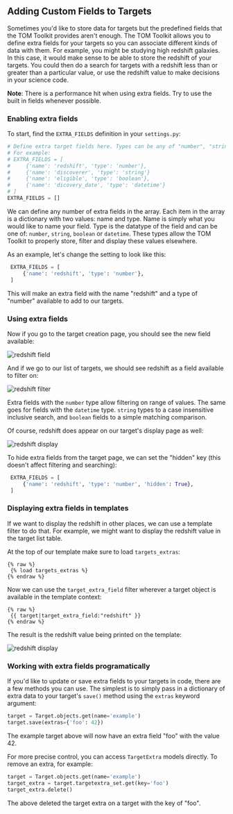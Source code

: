 Adding Custom Fields to Targets
---


Sometimes you'd like to store data for targets but the predefined fields that the
TOM Toolkit provides aren't enough. The TOM Toolkit allows you to define extra
fields for your targets so you can associate different kinds of data with them.
For example, you might be studying high redshift galaxies. In this case, it would
make sense to be able to store the redshift of your targets. You could then do a
search for targets with a redshift less than or greater than a particular value,
or use the redshift value to make decisions in your science code.

**Note**: There is a performance hit when using extra fields. Try to use the
built in fields whenever possible.

### Enabling extra fields

To start, find the `EXTRA_FIELDS` definition in your `settings.py`:

```python
# Define extra target fields here. Types can be any of "number", "string", "boolean" or "datetime"
# For example:
# EXTRA_FIELDS = [
#     {'name': 'redshift', 'type': 'number'},
#     {'name': 'discoverer', 'type': 'string'}
#     {'name': 'eligible', 'type': 'boolean'},
#     {'name': 'dicovery_date', 'type': 'datetime'}
# ]
EXTRA_FIELDS = []
```

We can define any number of extra fields in the array. Each item in the array
is a dictionary with two values: name and type. Name is simply what you would like
to name your field. Type is the datatype of the field and can be one of: `number`,
`string`, `boolean` or `datetime`. These types allow the TOM Toolkit to properly
store, filter and display these values elsewhere.

As an example, let's change the setting to look like this:

```python
 EXTRA_FIELDS = [
     {'name': 'redshift', 'type': 'number'},
 ]
```

This will make an extra field with the name "redshift" and a type of "number"
available to add to our targets.

### Using extra fields

Now if you go to the target creation page, you should see the new field available:

![redshift field](/_static/target_fields_doc/redshift.png)

And if we go to our list of targets, we should see redshift as a field available
to filter on:

![redshift filter](/_static/target_fields_doc/redshift_filter.png)

Extra fields with the `number` type allow filtering on range of values. The same
goes for fields with the `datetime` type. `string` types to a case insensitive
inclusive search, and `boolean` fields to a simple matching comparison.

Of course, redshift does appear on our target's display page as well:

![redshift display](/_static/target_fields_doc/redshift_display.png)

To hide extra fields from the target page, we can set the "hidden" key (this
doesn't affect filtering and searching):

```python
 EXTRA_FIELDS = [
     {'name': 'redshift', 'type': 'number', 'hidden': True},
 ]
```

### Displaying extra fields in templates

If we want to display the redshift in other places, we can use a template filter to
do that. For example, we might want to display the redshift value in the target
list table.

At the top of our template make sure to load `targets_extras`:

```
{% raw %}
 {% load targets_extras %}
{% endraw %}
```

Now we can use the `target_extra_field` filter wherever a target object is
available in the template context:

```
{% raw %}
 {{ target|target_extra_field:"redshift" }}
{% endraw %}
```

The result is the redshift value being printed on the template:

![redshift display](/_static/target_fields_doc/redshift_tag.png)

### Working with extra fields programatically

If you'd like to update or save extra fields to your targets in code, there are a
few methods you can use. The simplest is to simply pass in a dictionary of extra data to your
target's `save()` method using the `extras` keyword argument:

```python
target = Target.objects.get(name='example')
target.save(extras={'foo': 42})
```

The example target above will now have an extra field "foo" with the value 42.

For more precise control, you can access `TargetExtra` models directly. To remove
an extra, for example:

```python
target = Target.objects.get(name='example')
target_extra = target.targetextra_set.get(key='foo')
target_extra.delete()
```

The above deleted the target extra on a target with the key of "foo".
